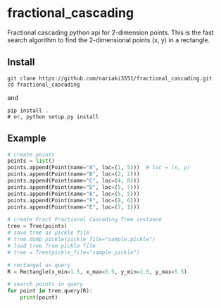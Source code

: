 # fractional_cascading

Fractional cascading python api for 2-dimension points.
This is the fast search algorithm to find the 2-dimensional points (x, y) in a rectangle.

## Install

```
git clone https://github.com/nariaki3551/fractional_cascading.git
cd fractional_cascading
```
and

```
pip install .
# or, python setup.py install
```


## Example

```python
# create points
points = list()
points.append(Point(name="A", loc=(1, 5)))  # loc = (x, y)
points.append(Point(name="B", loc=(2, 2)))
points.append(Point(name="C", loc=(4, 8)))
points.append(Point(name="D", loc=(5, 7)))
points.append(Point(name="E", loc=(5, 5)))
points.append(Point(name="F", loc=(8, 6)))
points.append(Point(name="E", loc=(7, 1)))

# create Fract Fractional Cascading Tree instance
tree = Tree(points)
# save tree as pickle file
# tree.dump_pickle(pickle_file="sample.pickle")
# load tree from pickle file
# tree = Tree(pickle_file="sample.pickle")

# rectangel as query
R = Rectangle(x_min=1.5, x_max=5.5, y_min=1.5, y_max=5.5)

# search points in query
for point in tree.query(R):
    print(point)
```
